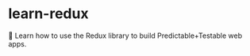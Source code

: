 # learn-redux
:blue_book: Learn how to use the Redux library to build Predictable+Testable web apps.
